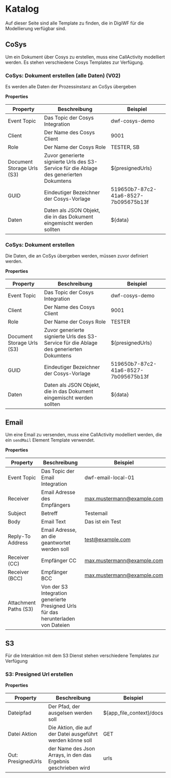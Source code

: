# Katalog

Auf dieser Seite sind alle Template zu finden, die in DigiWF für die Modellierung verfügbar sind.

## CoSys

Um ein Dokument über Cosys zu erstellen, muss eine CallActivity modelliert werden.
Es stehen verschiedene Cosys Templates zur Verfügung.

### CoSys: Dokument erstellen (alle Daten) (V02)

Es werden alle Daten der Prozessinstanz an CoSys übergeben

**Properties**

| Property                   | Beschreibung                                                                            | Beispiel                             |
|----------------------------|-----------------------------------------------------------------------------------------|--------------------------------------|
| Event Topic                | Das Topic der Cosys Integration                                                         | dwf-cosys-demo                       |
| Client                     | Der Name des Cosys Client                                                               | 9001                                 |
| Role                       | Der Name der Cosys Role                                                                 | TESTER, SB                           |
| Document Storage Urls (S3) | Zuvor generierte signierte Urls des S3-Service für die Ablage des generierten Dokumtens | ${presignedUrls}                     |
| GUID                       | Eindeutiger Bezeichner der Cosys-Vorlage                                                | 519650b7-87c2-41a6-8527-7b095675b13f |
| Daten                      | Daten als JSON Objekt, die in das Dokument eingemischt werden sollten                   | ${data}                              |

### CoSys: Dokument erstellen

Die Daten, die an CoSys übergeben werden, müssen zuvor definiert werden.

**Properties**

| Property                   | Beschreibung                                                                            | Beispiel                             |
|----------------------------|-----------------------------------------------------------------------------------------|--------------------------------------|
| Event Topic                | Das Topic der Cosys Integration                                                         | dwf-cosys-demo                       |
| Client                     | Der Name des Cosys Client                                                               | 9001                                 |
| Role                       | Der Name der Cosys Role                                                                 | TESTER                               |
| Document Storage Urls (S3) | Zuvor generierte signierte Urls des S3-Service für die Ablage des generierten Dokumtens | ${presignedUrls}                     |
| GUID                       | Eindeutiger Bezeichner der Cosys-Vorlage                                                | 519650b7-87c2-41a6-8527-7b095675b13f |
| Daten                      | Daten als JSON Objekt, die in das Dokument eingemischt werden sollten                   | ${data}                              |

## Email

Um eine Email zu versenden, muss eine CallActivity modelliert werden, die ein `sendMail` Element Template verwendet.

**Properties**

| Property              | Beschreibung                                                                       | Beispiel                   |
|-----------------------|------------------------------------------------------------------------------------|----------------------------|
| Event Topic           | Das Topic der Email Integration                                                    | dwf-email-local-01         |
| Receiver              | Email Adresse des Empfängers                                                       | max.mustermann@example.com |
| Subject               | Betreff                                                                            | Testemail                  |
| Body                  | Email Text                                                                         | Das ist ein Test           |
| Reply-To Address      | Email Adresse, an die geantwortet werden soll                                      | test@example.com           |
| Receiver (CC)         | Empfänger CC                                                                       | max.mustermann@example.com |
| Receiver (BCC)        | Empfänger BCC                                                                      | max.mustermann@example.com |
| Attachment Paths (S3) | Von der S3 Integration generierte Presigned Urls für das herunterladen von Dateien |                            |

## S3

Für die Interaktion mit dem S3 Dienst stehen verschiedene Templates zur Verfügung

### S3: Presigned Url erstellen

**Properties**

| Property           | Beschreibung                                                   | Beispiel                 |
|--------------------|----------------------------------------------------------------|--------------------------|
| Dateipfad          | Der Pfad, der ausgelsen werden soll                            | ${app_file_context}/docs |
| Datei Aktion       | Die Aktion, die auf der Datei ausgeführt werden könne soll     | GET                      |
| Out: PresignedUrls | der Name des Json Arrays, in den das Ergebnis geschrieben wird | urls                     |

